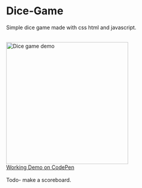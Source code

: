 # Dice-Game
Simple dice game made with css html and javascript.<br/>
<br/>

<img src="https://i.gyazo.com/506b294dfe1d35ea9dec9c79ddf53bee.gif" alt="Dice game demo" width="328"/>
<br/>
<a href="https://codepen.io/porqueSammy/full/ZPqjbE">Working Demo on CodePen</a><br/>
<br/>
Todo- make a scoreboard.<br/> 
